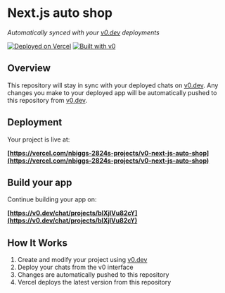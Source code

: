 # Next.js auto shop

*Automatically synced with your [v0.dev](https://v0.dev) deployments*

[![Deployed on Vercel](https://img.shields.io/badge/Deployed%20on-Vercel-black?style=for-the-badge&logo=vercel)](https://vercel.com/nbiggs-2824s-projects/v0-next-js-auto-shop)
[![Built with v0](https://img.shields.io/badge/Built%20with-v0.dev-black?style=for-the-badge)](https://v0.dev/chat/projects/bIXjlVu82cY)

## Overview

This repository will stay in sync with your deployed chats on [v0.dev](https://v0.dev).
Any changes you make to your deployed app will be automatically pushed to this repository from [v0.dev](https://v0.dev).

## Deployment

Your project is live at:

**[https://vercel.com/nbiggs-2824s-projects/v0-next-js-auto-shop](https://vercel.com/nbiggs-2824s-projects/v0-next-js-auto-shop)**

## Build your app

Continue building your app on:

**[https://v0.dev/chat/projects/bIXjlVu82cY](https://v0.dev/chat/projects/bIXjlVu82cY)**

## How It Works

1. Create and modify your project using [v0.dev](https://v0.dev)
2. Deploy your chats from the v0 interface
3. Changes are automatically pushed to this repository
4. Vercel deploys the latest version from this repository